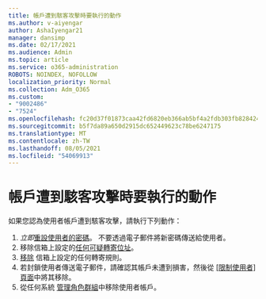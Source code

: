 ```yaml
---
title: 帳戶遭到駭客攻擊時要執行的動作
ms.author: v-aiyengar
author: AshaIyengar21
manager: dansimp
ms.date: 02/17/2021
ms.audience: Admin
ms.topic: article
ms.service: o365-administration
ROBOTS: NOINDEX, NOFOLLOW
localization_priority: Normal
ms.collection: Adm_O365
ms.custom:
- "9002486"
- "7524"
ms.openlocfilehash: fc20d37f01873caa42fd6820eb366ab5bf4a2fdb303fb82842435d84da067f26
ms.sourcegitcommit: b5f7da89a650d2915dc652449623c78be6247175
ms.translationtype: MT
ms.contentlocale: zh-TW
ms.lasthandoff: 08/05/2021
ms.locfileid: "54069913"
---
```

# <a name="what-to-do-when-an-account-is-hacked"></a>帳戶遭到駭客攻擊時要執行的動作

如果您認為使用者帳戶遭到駭客攻擊，請執行下列動作：

1. *立即*[重設使用者的密碼](https://go.microsoft.com/fwlink/?linkid=2103704)。 不要透過電子郵件將新密碼傳送給使用者。
1. 移除信箱上設定的[任何可疑轉寄位址](https://go.microsoft.com/fwlink/?linkid=2103705)。
1. [移除](https://go.microsoft.com/fwlink/?linkid=2103706) 信箱上設定的任何轉寄規則。
1. 若封鎖使用者傳送電子郵件，請確認其帳戶未遭到損害，然後從 [ [限制使用者] 頁面](https://go.microsoft.com/fwlink/?linkid=2103706)中將其移除。
1. 從任何系統 [管理角色群組](https://go.microsoft.com/fwlink/?linkid=2092294)中移除使用者帳戶。